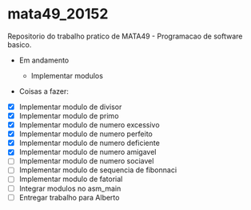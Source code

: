 # mata49_20152

Repositorio do trabalho pratico de MATA49 - Programacao de software basico.

- Em andamento
	- Implementar modulos

- Coisas a fazer:
- [X] Implementar modulo de divisor
- [X] Implementar modulo de primo
- [X] Implementar modulo de numero excessivo
- [X] Implementar modulo de numero perfeito
- [X] Implementar modulo de numero deficiente
- [X] Implementar modulo de numero amigavel
- [ ] Implementar modulo de numero sociavel
- [ ] Implementar modulo de sequencia de fibonnaci
- [ ] Implementar modulo de fatorial
- [ ] Integrar modulos no asm_main
- [ ] Entregar trabalho para Alberto
